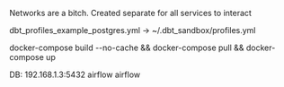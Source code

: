 Networks are a bitch. Created separate for all services to interact

dbt_profiles_example_postgres.yml -> ~/.dbt_sandbox/profiles.yml

docker-compose build --no-cache && docker-compose pull && docker-compose up

DB: 192.168.1.3:5432 airflow airflow 